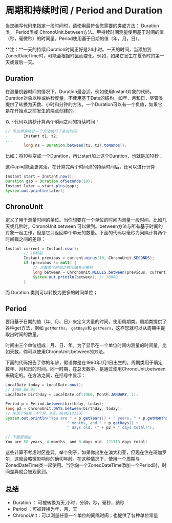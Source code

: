 # 周期和持续时间 / Period and Duration
当您编写代码来指定一段时间时，请使用最符合您需要的类或方法： Duration类， Period类或 ChronoUnit.between方法。甲持续时间测量使用基于时间的值（秒，毫微秒）的时间量。Period使用基于日期的值（年，月，日）。

**注：**一天的持续/Duration时间正好是24小时。一天的时间，当添加到ZonedDateTime时，可能会根据时区而变化。例如，如果它发生在夏令时的第一天或最后一天。

## Duration

在测量机器时间的情况下，Duration最合适，例如使用Instant对象的代码。Duration对象以秒或纳秒度量，不使用基于Date的结构，如年、月和日，尽管类提供了转换为天数、小时和分钟的方法。一个Duration可以有一个负值，如果它是在开始点之前发生的端点创建的。

以下代码以纳秒计算两个瞬间之间的持续时间：
```java
// 可以用来统计一个方法执行了多长时间
        Instant t1, t2;
...
        long ns = Duration.between(t1, t2).toNanos();
```

比如：将10秒变成一个Duration，再让start加上这个Duration，也就是加10秒； 

这种api可能会更灵活，在计算完两个时间点的持续时间后，还可以进行计算
```java
Instant start = Instant.now();
Duration gap = Duration.ofSeconds(10);
Instant later = start.plus(gap);
System.out.println(later);
```

## ChronoUnit
定义了用于测量时间的单位。当你想要在一个单位的时间内测量一段时间，比如几天或几秒时，ChronoUnit.between 可以做到。between方法与所有基于时间的对象一起工作，但是它只返回单个单元的数量。下面的代码以毫秒为间隔计算两个时间戳之间的差距：

```java
Instant current = Instant.now();
        // 10秒前
        Instant previous = current.minus(10, ChronoUnit.SECONDS);
        if (previous != null) {
            // 计算两个时间之前间隔多少毫秒
            long between = ChronoUnit.MILLIS.between(previous, current);
            System.out.println(between); // 10000
        }
```

而 Duration 类则可以转换为更多的时间单位；

## Period
要用基于日期的值（年、月、日）来定义大量的时间，使用周期类。周期类提供了各种get方法，例如 `getMonths`， `getDays`和 `getYears`，这样您就可以从周期中提取出时间的数量。

时间由三个单位组成：月、日、年。为了显示在一个单位时间内测量的时间量，比如天数，你可以使用ChronoUnit.between的方法。

下面的代码报告了你的年龄，假设你是在1960年1月1日出生的。周期类用于确定数年、月和日的时间。同一时期，在总天数中，是通过使用ChronoUnit.between来确定的。在方法之间，在括号中显示：
```java
LocalDate today = LocalDate.now();
// 1960.06.01
LocalDate birthday = LocalDate.of(1960, Month.JANUARY, 1);

Period p = Period.between(birthday, today);
long p2 = ChronoUnit.DAYS.between(birthday, today);
// 生活了58年，4个月，8天，总共21313天
System.out.println("You are " + p.getYears() + " years, " + p.getMonths() +
                           " months, and " + p.getDays() +
                           " days old. (" + p2 + " days total)");
                                   
// 下面是输出
You are 58 years, 4 months, and 8 days old. (21313 days total)
```

这些计算不考虑时区差异。举个例子，如果你出生在澳大利亚，但现在住在班加罗尔，这就会略微影响你的确切年龄。在这种情况下，使用一个周期与ZonedDateTime类一起使用。当你向一个ZonedDateTime添加一个Period时，时间差异就会被观察到。


## 总结
* Duration ： 可被转换为天,小时，分钟，秒，毫秒，纳秒
* Period ：可被转换为年，月，天
* ChronoUnit：可以测量任意一个单位的间隔时间；也提供了各种单位常量
